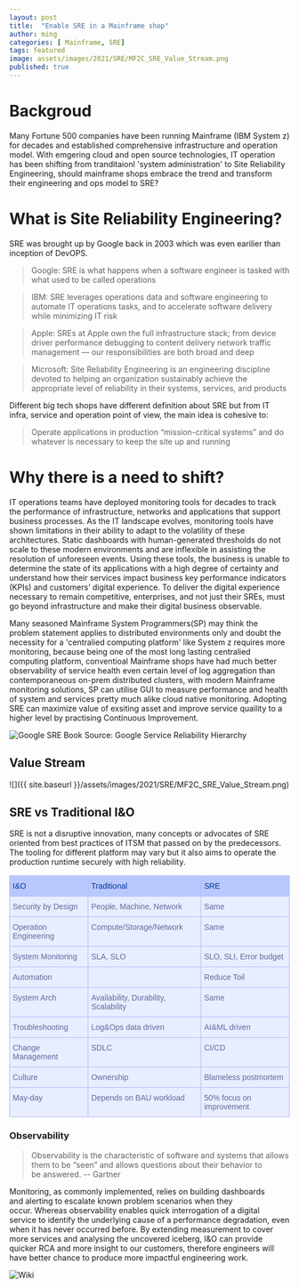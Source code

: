 ```yaml
---
layout: post
title:  "Enable SRE in a Mainframe shop"
author: ming
categories: [ Mainframe, SRE]
tags: featured
image: assets/images/2021/SRE/MF2C_SRE_Value_Stream.png
published: true
---
```

# Backgroud
Many Fortune 500 companies have been running Mainframe (IBM System z) for decades and established comprehensive infrastructure and operation model. With emgering cloud and open source technologies, IT operation has been shifting from tranditaionl 'system administration' to Site Reliability Engineering, should mainframe shops embrace the trend and transform their engineering and ops model to SRE?

# What is Site Reliability Engineering?
SRE was brought up by Google back in 2003 which was even earilier than inception of DevOPS.

>Google: SRE is what happens when a software engineer is tasked with what used to be called operations

>IBM: SRE leverages operations data and software engineering to automate IT operations tasks, and to accelerate software delivery while minimizing IT risk

>Apple: SREs at Apple own the full infrastructure stack; from device driver performance debugging to content delivery network traffic management — our responsibilities are both broad and deep

>Microsoft: Site Reliability Engineering is an engineering discipline devoted to helping an organization sustainably achieve the appropriate level of reliability in their systems, services, and products

Different big tech shops have different definition about SRE but from IT infra, service and operation point of view, the main idea is cohesive to:
>Operate applications in production “mission-critical systems” and do whatever is necessary to keep the site up and running

# Why there is a need to shift?
IT operations teams have deployed monitoring tools for decades to track the performance of infrastructure, networks and applications that support business processes. As the IT landscape evolves, monitoring tools have shown limitations in their ability to adapt to the volatility of these architectures. Static dashboards with human-generated thresholds do not scale to these modern environments and are inflexible in assisting the resolution of unforeseen events. Using these tools, the business is unable to determine the state of its applications with a high degree of certainty and understand how their services impact business key performance indicators (KPIs) and customers’ digital experience. To deliver the digital experience necessary to remain competitive, enterprises, and not just their SREs, must go beyond infrastructure and make their digital business observable.

Many seasoned Mainframe System Programmers(SP) may think the problem statement applies to distributed environments only and doubt the necessity for a 'centralied computing platform' like System z requires more monitoring, because being one of the most long lasting centralied computing platform, conventioal Mainframe shops have had much better observability of service health even certain level of log aggregation than contemporaneous on-prem distributed clusters, with modern Mainframe monitoring solutions, SP can utilise GUI to measure performance and health of system and services pretty much alike cloud native monitoring. Adopting SRE can maximize value of exsiting asset and improve service quaility to a higher level by practising Continuous Improvement.

![Google SRE Book](https://lh3.googleusercontent.com/3gX2qgys2I-9HnEIvXUA10ed3AILvg5MclnKWBquEkJKP3g5_kD6WR7Ptwp3TwAGla1DuSmHv64MdTtACNLlArFVq7BwbTrTVhigsA=s900)
Source: Google Service Reliability Hierarchy

## Value Stream
![]({{ site.baseurl }}/assets/images/2021/SRE/MF2C_SRE_Value_Stream.png)


## SRE vs Traditional I&O
SRE is not a disruptive innovation, many concepts or advocates of SRE oriented from best practices of ITSM that passed on by the predecessors. The tooling for different platform may vary but it also aims to operate the production runtime securely with high reliability.

<style type="text/css">
.tg  {border-collapse:collapse;border-color:#aabcfe;border-spacing:0;}
.tg td{background-color:#e8edff;border-color:#aabcfe;border-style:solid;border-width:1px;color:#669;
  font-family:Arial, sans-serif;font-size:14px;overflow:hidden;padding:10px 5px;word-break:normal;}
.tg th{background-color:#b9c9fe;border-color:#aabcfe;border-style:solid;border-width:1px;color:#039;
  font-family:Arial, sans-serif;font-size:14px;font-weight:normal;overflow:hidden;padding:10px 5px;word-break:normal;}
.tg .tg-0lax{text-align:left;vertical-align:top}
</style>
<table class="tg">
<thead>
  <tr>
    <th class="tg-0lax">I&amp;O</th>
    <th class="tg-0lax">Traditional</th>
    <th class="tg-0lax">SRE</th>
  </tr>
</thead>
<tbody>
  <tr>
    <td class="tg-0lax">Security by Design</td>
    <td class="tg-0lax">People, Machine, Network</td>
    <td class="tg-0lax">Same</td>
  </tr>
  <tr>
    <td class="tg-0lax">Operation Engineering</td>
    <td class="tg-0lax">Compute/Storage/Network</td>
    <td class="tg-0lax">Same</td>
  </tr>
  <tr>
    <td class="tg-0lax">System Monitoring</td>
    <td class="tg-0lax">SLA, SLO</td>
    <td class="tg-0lax">SLO, SLI, Error budget</td>
  </tr>
  <tr>
    <td class="tg-0lax">Automation</td>
    <td class="tg-0lax"></td>
    <td class="tg-0lax">Reduce Toil </td>
  </tr>
  <tr>
    <td class="tg-0lax">System Arch</td>
    <td class="tg-0lax">Availability, Durability, Scalability</td>
    <td class="tg-0lax">Same</td>
  </tr>
  <tr>
    <td class="tg-0lax">Troubleshooting</td>
    <td class="tg-0lax">Log&amp;Ops data driven</td>
    <td class="tg-0lax">AI&amp;ML driven</td>
  </tr>
  <tr>
    <td class="tg-0lax">Change Management</td>
    <td class="tg-0lax">SDLC</td>
    <td class="tg-0lax">CI/CD</td>
  </tr>
  <tr>
    <td class="tg-0lax">Culture </td>
    <td class="tg-0lax">Ownership </td>
    <td class="tg-0lax">Blameless postmortem</td>
  </tr>
  <tr>
    <td class="tg-0lax">May-day</td>
    <td class="tg-0lax">Depends on BAU workload</td>
    <td class="tg-0lax">50% focus on improvement</td>
  </tr>
</tbody>
</table>

### Observability
>Observability is the characteristic of software and systems that allows them to be “seen” and allows questions about their behavior to be answered. -- Gartner

Monitoring, as commonly implemented, relies on building dashboards and alerting to escalate known problem scenarios when they occur. Whereas observability enables quick interrogation of a digital service to identify the underlying cause of a performance degradation, even when it has never occurred before. By extending measurement to cover more services and analysing the uncovered iceberg, I&O can provide quicker RCA and more insight to our customers, therefore engineers will have better chance to produce more impactful engineering work.

![Wiki](https://www.google.com/url?sa=i&url=https%3A%2F%2Fcommons.wikimedia.org%2Fwiki%2FFile%3AIceberg.jpg&psig=AOvVaw3tc69X8lZuQccGUUltVTjq&ust=1636890584984000&source=images&cd=vfe&ved=0CAsQjRxqFwoTCJjg1uGilfQCFQAAAAAdAAAAABAD)
